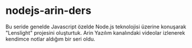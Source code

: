 # nodejs-arin-ders
Bu seride genelde Javascript özelde Node.js teknolojisi üzerine konuşarak "Lenslight" projesini oluşturtuk. Arin Yazılım kanalındaki videolar izlenerek kendimce notlar aldığım bir seri oldu.
